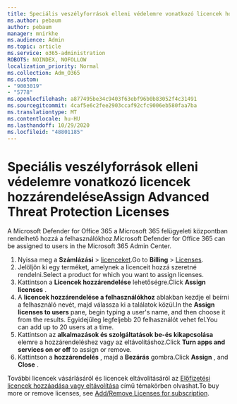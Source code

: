 ```yaml
---
title: Speciális veszélyforrások elleni védelemre vonatkozó licencek hozzárendelése
ms.author: pebaum
author: pebaum
manager: mnirkhe
ms.audience: Admin
ms.topic: article
ms.service: o365-administration
ROBOTS: NOINDEX, NOFOLLOW
localization_priority: Normal
ms.collection: Adm_O365
ms.custom:
- "9003019"
- "5778"
ms.openlocfilehash: a877495be34c9403f63ebf96b0b83052f4c31491
ms.sourcegitcommit: 4caf5e6c2fee2903ccaf92cfc9006eb580faa7ba
ms.translationtype: MT
ms.contentlocale: hu-HU
ms.lasthandoff: 10/29/2020
ms.locfileid: "48801185"
---
```

# <a name="assign-advanced-threat-protection-licenses"></a><span data-ttu-id="12580-102">Speciális veszélyforrások elleni védelemre vonatkozó licencek hozzárendelése</span><span class="sxs-lookup"><span data-stu-id="12580-102">Assign Advanced Threat Protection Licenses</span></span>

<span data-ttu-id="12580-103">A Microsoft Defender for Office 365 a Microsoft 365 felügyeleti központban rendelhető hozzá a felhasználókhoz.</span><span class="sxs-lookup"><span data-stu-id="12580-103">Microsoft Defender for Office 365 can be assigned to users in the Microsoft 365 Admin Center.</span></span>

1. <span data-ttu-id="12580-104">Nyissa meg a **Számlázási**  >  [licenceket](https://go.microsoft.com/fwlink/p/?linkid=842264).</span><span class="sxs-lookup"><span data-stu-id="12580-104">Go to **Billing** > [Licenses](https://go.microsoft.com/fwlink/p/?linkid=842264).</span></span>
2. <span data-ttu-id="12580-105">Jelöljön ki egy terméket, amelynek a licenceit hozzá szeretné rendelni.</span><span class="sxs-lookup"><span data-stu-id="12580-105">Select a product for which you want to assign licenses.</span></span>
3. <span data-ttu-id="12580-106">Kattintson a **Licencek hozzárendelése** lehetőségre.</span><span class="sxs-lookup"><span data-stu-id="12580-106">Click **Assign licenses** .</span></span>
4. <span data-ttu-id="12580-107">A **licencek hozzárendelése a felhasználókhoz**  ablakban kezdje el beírni a felhasználó nevét, majd válassza ki a találatok közül.</span><span class="sxs-lookup"><span data-stu-id="12580-107">In the **Assign licenses to users**  pane, begin typing a user's name, and then choose it from the results.</span></span> <span data-ttu-id="12580-108">Egyidejűleg legfeljebb 20 felhasználót vehet fel.</span><span class="sxs-lookup"><span data-stu-id="12580-108">You can add up to 20 users at a time.</span></span>
5. <span data-ttu-id="12580-109">Kattintson az **alkalmazások és szolgáltatások be-és kikapcsolása**  elemre a hozzárendeléshez vagy az eltávolításhoz.</span><span class="sxs-lookup"><span data-stu-id="12580-109">Click **Turn apps and services on or off**  to assign or remove.</span></span>
6. <span data-ttu-id="12580-110">Kattintson a **hozzárendelés** , majd a  **Bezárás** gombra.</span><span class="sxs-lookup"><span data-stu-id="12580-110">Click **Assign** , and  **Close** .</span></span>

<span data-ttu-id="12580-111">További licencek vásárlásáról és licencek eltávolításáról az [Előfizetési licencek hozzáadása vagy eltávolítása](https://docs.microsoft.com/microsoft-365/commerce/licenses/buy-licenses?view=o365-worldwide#add-or-remove-licenses-for-your-business-subscription) című témakörben olvashat.</span><span class="sxs-lookup"><span data-stu-id="12580-111">To buy more or remove licenses, see [Add/Remove Licenses for subscription](https://docs.microsoft.com/microsoft-365/commerce/licenses/buy-licenses?view=o365-worldwide#add-or-remove-licenses-for-your-business-subscription).</span></span>
